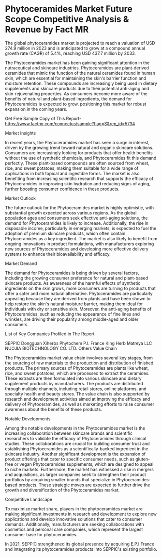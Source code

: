 # Phytoceramides Market Future Scope Competitive Analysis & Revenue by Fact MR
The global phytoceramides market is projected to reach a valuation of USD 274.9 million in 2023 and is anticipated to grow at a compound annual growth rate (CAGR) of 5.4%, reaching USD 437.7 million by 2033.

The Phytoceramides market has been gaining significant attention in the nutraceutical and skincare industries. Phytoceramides are plant-derived ceramides that mimic the function of the natural ceramides found in human skin, which are essential for maintaining the skin's barrier function and moisture retention. These compounds are increasingly being used in dietary supplements and skincare products due to their potential anti-aging and skin-rejuvenating properties. As consumers become more aware of the benefits of natural and plant-based ingredients, the demand for Phytoceramides is expected to grow, positioning this market for robust expansion in the coming years.

Get Free Sample Copy of This Report-https://www.factmr.com/connectus/sample?flag=S&rep_id=5734

Market Insights

In recent years, the Phytoceramides market has seen a surge in interest, driven by the growing trend toward natural and organic skincare solutions. Consumers are increasingly looking for products that offer health benefits without the use of synthetic chemicals, and Phytoceramides fit this demand perfectly. These plant-based compounds are often sourced from wheat, rice, and sweet potatoes, making them suitable for a wide range of applications in both topical and ingestible forms. The market is also benefiting from increasing scientific research that supports the efficacy of Phytoceramides in improving skin hydration and reducing signs of aging, further boosting consumer confidence in these products.

Market Outlook

The future outlook for the Phytoceramides market is highly optimistic, with substantial growth expected across various regions. As the global population ages and consumers seek effective anti-aging solutions, the demand for Phytoceramides is likely to increase. Additionally, the rise in disposable income, particularly in emerging markets, is expected to fuel the adoption of premium skincare products, which often contain Phytoceramides as a key ingredient. The market is also likely to benefit from ongoing innovations in product formulations, with manufacturers exploring new sources of Phytoceramides and developing more effective delivery systems to enhance their bioavailability and efficacy.

Market Demand

The demand for Phytoceramides is being driven by several factors, including the growing consumer preference for natural and plant-based skincare products. As awareness of the harmful effects of synthetic ingredients on the skin grows, more consumers are turning to products that offer a safer and more natural alternative. Phytoceramides are particularly appealing because they are derived from plants and have been shown to help restore the skin's natural moisture barrier, making them ideal for individuals with dry or sensitive skin. Moreover, the anti-aging benefits of Phytoceramides, such as reducing the appearance of fine lines and wrinkles, are driving their popularity among middle-aged and older consumers.

List of Key Companies Profiled in The Report

SEPPIC
Dongguan Xiherbs Phytochem
P.I. France
King Herb
Matreya LLC
NUOJIA BIOTECHNOLOGY CO. LTD.
Others
Value Chain

The Phytoceramides market value chain involves several key stages, from the sourcing of raw materials to the production and distribution of finished products. The primary sources of Phytoceramides are plants like wheat, rice, and sweet potatoes, which are processed to extract the ceramides. These extracts are then formulated into various skincare and dietary supplement products by manufacturers. The products are distributed through multiple channels, including retail stores, online platforms, and specialty health and beauty stores. The value chain is also supported by research and development activities aimed at improving the efficacy and delivery of Phytoceramides, as well as marketing efforts to raise consumer awareness about the benefits of these products.

Notable Developments

Among the notable developments in the Phytoceramides market is the increasing collaboration between skincare brands and scientific researchers to validate the efficacy of Phytoceramides through clinical studies. These collaborations are crucial for building consumer trust and establishing Phytoceramides as a scientifically-backed ingredient in the skincare industry. Another significant development is the expansion of product offerings that cater to specific consumer needs, such as gluten-free or vegan Phytoceramides supplements, which are designed to appeal to niche markets. Furthermore, the market has witnessed a rise in mergers and acquisitions, as larger companies seek to strengthen their product portfolios by acquiring smaller brands that specialize in Phytoceramides-based products. These strategic moves are expected to further drive the growth and diversification of the Phytoceramides market.

Competitive Landscape

To maximize market share, players in the phytoceramides market are making significant investments in research and development to explore new applications and develop innovative solutions that cater to consumer demands. Additionally, manufacturers are seeking collaborations with cosmetics and personal care companies, which represent the largest consumer base for phytoceramides.

In 2021, SEPPIC strengthened its global presence by acquiring E.P.I France and integrating its phytoceramides products into SEPPIC's existing portfolio.
